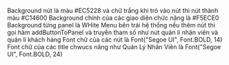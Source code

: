 Background nút là màu #EC5228 và chữ trắng
khi trỏ vào nút thì nút thành màu #C14600
Background chính của các giao diện chức năng là #F5ECE0
Background từng panel là WHite
Menu bên trái hệ thống nếu thêm nút thì gọi hàm addButtonToPanel và truyền tham số như nút quản lí nhân viên và quản lí khách hàng
Font chữ của các nút là Font("Segoe UI", Font.BOLD, 14)
Font chữ của các title chwucs năng như Quản Lý Nhân Viên là Font("Segoe UI", Font.BOLD, 24)
